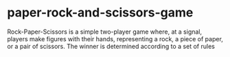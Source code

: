 # paper-rock-and-scissors-game

Rock-Paper-Scissors is a simple two-player game where, at a signal, players make figures with their hands, 
representing a rock, a piece of paper, or a pair of scissors. The winner is determined according to a set of rules
